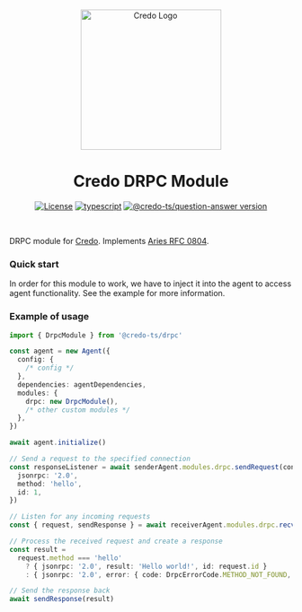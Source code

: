 <p align="center">
  <br />
  <img
    alt="Credo Logo"
    src="https://github.com/openwallet-foundation/credo-ts/blob/c7886cb8377ceb8ee4efe8d264211e561a75072d/images/credo-logo.png"
    height="250px"
  />
</p>
<h1 align="center"><b>Credo DRPC Module</b></h1>
<p align="center">
  <a
    href="https://raw.githubusercontent.com/openwallet-foundation/credo-ts/main/LICENSE"
    ><img
      alt="License"
      src="https://img.shields.io/badge/License-Apache%202.0-blue.svg"
  /></a>
  <a href="https://www.typescriptlang.org/"
    ><img
      alt="typescript"
      src="https://img.shields.io/badge/%3C%2F%3E-TypeScript-%230074c1.svg"
  /></a>
    <a href="https://www.npmjs.com/package/@credo-ts/question-answer"
    ><img
      alt="@credo-ts/question-answer version"
      src="https://img.shields.io/npm/v/@credo-ts/question-answer"
  /></a>

</p>
<br />

DRPC module for [Credo](https://github.com/openwallet-foundation/credo-ts.git). Implements [Aries RFC 0804](https://github.com/hyperledger/aries-rfcs/blob/ea87d2e37640ef944568e3fa01df1f36fe7f0ff3/features/0804-didcomm-rpc/README.md).

### Quick start

In order for this module to work, we have to inject it into the agent to access agent functionality. See the example for more information.

### Example of usage

```ts
import { DrpcModule } from '@credo-ts/drpc'

const agent = new Agent({
  config: {
    /* config */
  },
  dependencies: agentDependencies,
  modules: {
    drpc: new DrpcModule(),
    /* other custom modules */
  },
})

await agent.initialize()

// Send a request to the specified connection
const responseListener = await senderAgent.modules.drpc.sendRequest(connectionId, {
  jsonrpc: '2.0',
  method: 'hello',
  id: 1,
})

// Listen for any incoming requests
const { request, sendResponse } = await receiverAgent.modules.drpc.recvRequest()

// Process the received request and create a response
const result =
  request.method === 'hello'
    ? { jsonrpc: '2.0', result: 'Hello world!', id: request.id }
    : { jsonrpc: '2.0', error: { code: DrpcErrorCode.METHOD_NOT_FOUND, message: 'Method not found' } }

// Send the response back
await sendResponse(result)
```
